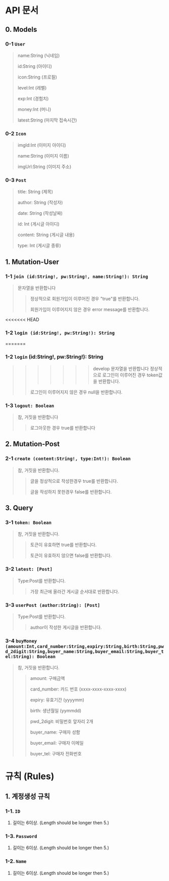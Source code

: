 # API 문서

## 0. Models

###  0-1 `User`
> name:String (닉네임)
>
> id:String (아이디)
>
> icon:String (프로필)
>
> level:Int (레벨)
>
> exp:Int (경험치)
>
> money:Int (머니)
>
> latest:String (마지막 접속시간)

### 0-2 `Icon`
> imgId:Int (이미지 아이디)
>
> name:String (이미지 이름)
>
> imgUrl:String (이미지 주소)

### 0-3 `Post`
>title: String (제목)
>
>author: String (작성자)
>
>date: String (작성날짜)
>
>id: Int (게시글 아이디)
>
>content: String (게시글 내용)
>
>type: Int (게시글 종류)


## 1. Mutation-User

### 1-1 `join (id:String!, pw:String!, name:String!): String`
> 문자열을 반환합니다
>> 정상적으로 회원가입이 이루어진 경우 "true"를 반환합니다.
>>
>> 회원가입이 이루어지지 않은 경우 error message를 반환합니다.

<<<<<<< HEAD
### 1-2 `login (id:String!, pw:String!): String`
=======
### 1-2 `login` (id:String!, pw:String!): String
>>>>>>> develop
> 문자열을 반환합니다
>> 정상적으로 로그인이 이루어진 경우 token값을 반환합니다.
>>
>> 로그인이 이루어지지 않은 경우 null을 반환합니다.

### 1-3 `logout: Boolean`
> 참, 거짓을 반환합니다
>> 로그아웃한 경우 true를 반환합니다

## 2. Mutation-Post

### 2-1 `create (content:String!, type:Int!): Boolean`
> 참, 거짓을 반환합니다.
>> 글을 정상적으로 작성한경우 true를 반환합니다.
>>
>> 글을 작성하지 못한경우 false를 반환합니다.

## 3. Query

### 3-1 `token: Boolean`
> 참, 거짓을 반환합니다.
>> 토큰이 유효하면 true를 반환합니다.
>>
>> 토큰이 유효하지 않으면 false를 반환합니다.

### 3-2 `latest: [Post]`
>Type:Post를 반환합니다.
>>가장 최근에 올라간 게시글 순서대로 반환합니다.

### 3-3 `userPost (author:String): [Post]`
>Type:Post를 반환합니다.
>> author이 작성한 게시글을 반환합니다.

### 3-4 `buyMoney (amount:Int,card_number:String,expiry:String,birth:String,pwd_2digit:String,buyer_name:String,buyer_email:String,buyer_tel:String): Boolean`
> 참, 거짓을 반환합니다.
>>amount: 구매금액
>>
>>card_number: 카드 번호 (xxxx-xxxx-xxxx-xxxx)
>>
>>expiry: 유효기간 (yyyymm)
>>
>>birth: 생년월일 (yymmdd)
>>
>>pwd_2digit: 비밀번호 앞자리 2개
>>
>>buyer_name: 구매자 성함
>>
>>buyer_email: 구매자 이메일
>>
>>buyer_tel: 구매자 전화번호

# 규칙 (Rules)

## 1. 계정생성 규칙

### 1-1. `ID`

1. 길이는 6이상. (Length should be longer then 5.)

### 1-3. `Password`

1. 길이는 6이상. (Length should be longer then 5.)

### 1-2. `Name`

1. 길이는 6이상. (Length should be longer then 5.)
